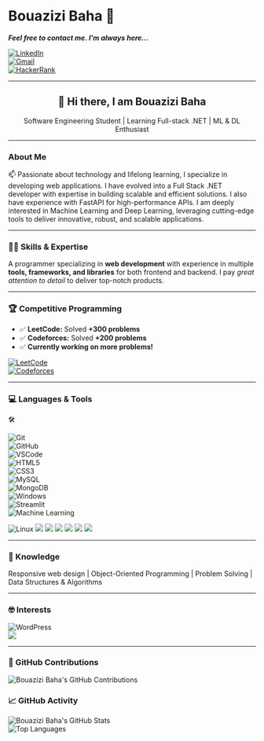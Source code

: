 # Bouazizi Baha 📝

***Feel free to contact me. I'm always here...***  

[![LinkedIn](https://img.shields.io/badge/LinkedIn-Bouazizi%20Baha-blue?logo=LinkedIn&logoColor=blue&labelColor=black)](https://www.linkedin.com/in/baha-bouazizi-95b39524b)  
[![Gmail](https://img.shields.io/badge/Gmail-Baha.Bouazizi@isimg.tn-red?logo=Gmail&logoColor=white&labelColor=black)](mailto:Baha.Bouazizi@isimg.tn)  
[![HackerRank](https://img.shields.io/badge/HackerRank-BouaziziBaha-brightgreen?logo=HackerRank&logoColor=green&labelColor=black)](https://www.hackerrank.com/profile/CPCISIMG_II)  

---

<h2 align="center">👋 Hi there, I am Bouazizi Baha</h2>
<p align="center">Software Engineering Student | Learning Full-stack .NET | ML & DL Enthusiast</p>

---

### About Me
📫 Passionate about technology and lifelong learning, I specialize in developing web applications. I have evolved into a Full Stack .NET developer with expertise in building scalable and efficient solutions. I also have experience with FastAPI for high-performance APIs. I am deeply interested in Machine Learning and Deep Learning, leveraging cutting-edge tools to deliver innovative, robust, and scalable applications.

---

### 🧑‍💻 Skills & Expertise
A programmer specializing in **web development** with experience in multiple **tools, frameworks, and libraries** for both frontend and backend. I pay *great attention to detail* to deliver top-notch products.

---

### 🏆 Competitive Programming
- ✅ **LeetCode:** Solved **+300 problems**  
- ✅ **Codeforces:** Solved **+200 problems**  
- ✅ **Currently working on more problems!**  

[![LeetCode](https://img.shields.io/badge/LeetCode-BouaziziBaha-orange?logo=leetcode&logoColor=orange&labelColor=black)](https://leetcode.com/BouaziziBaha/)  
[![Codeforces](https://img.shields.io/badge/Codeforces-BouaziziBaha-blue?logo=codeforces&logoColor=blue&labelColor=black)](https://codeforces.com/profile/BouaziziBaha)

---

### 💻 Languages & Tools
🛠️  

![Git](https://img.shields.io/badge/-Git-000000?style=flat&logo=git&logoColor=F05032&labelColor=ffffff)  
![GitHub](https://img.shields.io/badge/-GitHub-000000?style=flat&logo=github&logoColor=000000&labelColor=ffffff)  
![VSCode](https://img.shields.io/badge/-VSCode-000000?style=flat&logo=visual-studio-code&labelColor=007ACC)  
![HTML5](https://img.shields.io/badge/-HTML5-000000?style=flat&logo=html5&logoColor=ffffff&labelColor=E34F26)  
![CSS3](https://img.shields.io/badge/-CSS3-000000?style=flat&logo=css3&logoColor=ffffff&labelColor=1572B6)  
![MySQL](https://img.shields.io/badge/-MySQL-000000?style=flat&logo=mysql&labelColor=ffffff)  
![MongoDB](https://img.shields.io/badge/-MongoDB-000000?style=flat&logo=mongodb&labelColor=ffffff)  
![Windows](https://img.shields.io/badge/-Windows-000000?style=flat&logo=windows&logoColor=ffffff&labelColor=0078D6)  
![Streamlit](https://img.shields.io/badge/-Streamlit-000000?style=flat&logo=streamlit&logoColor=FF4B4B&labelColor=ffffff)  
![Machine Learning](https://img.shields.io/badge/-Machine_Learning-000000?style=flat&logo=tensorflow&logoColor=FF6F00&labelColor=ffffff)  

<img src="https://img.shields.io/badge/Linux-FCC624?style=for-the-badge&logo=linux&logoColor=black" alt="Linux">  
<img src="https://img.shields.io/badge/C%2B%2B-00599C?style=for-the-badge&logo=c%2B%2B&logoColor=white">  
<img src="https://img.shields.io/badge/C%23-239120?style=for-the-badge&logo=c-sharp&logoColor=white">  
<img src="https://img.shields.io/badge/Java-ED8B00?style=for-the-badge&logo=openjdk&logoColor=white">  
<img src="https://img.shields.io/badge/.NET-5C2D91?style=for-the-badge&logo=.net&logoColor=white">  
<img src="https://img.shields.io/badge/Angular-DD1B16?style=for-the-badge&logo=angular&logoColor=white">  
<img src="https://img.shields.io/badge/TypeScript-3178C6?style=for-the-badge&logo=typescript&logoColor=white">  

---

### 🧐 Knowledge
Responsive web design | Object-Oriented Programming | Problem Solving | Data Structures & Algorithms  

---

### 🤓 Interests
![WordPress](https://img.shields.io/badge/-WordPress-000000?style=flat&logo=wordpress&labelColor=21759B)  
<img src="https://img.shields.io/badge/Amazon_AWS-FF9900?style=for-the-badge&logo=amazonaws&logoColor=white">  

---

### 📅 GitHub Contributions
![Bouazizi Baha's GitHub Contributions](https://github-readme-streak-stats.herokuapp.com/?user=Baha-Bouazizi&theme=light&hide_border=true)

### 📈 GitHub Activity
![Bouazizi Baha's GitHub Stats](https://github-readme-stats.vercel.app/api?username=Baha-Bouazizi&show_icons=true&hide_title=true&hide=prs&count_private=true&include_all_commits=true&theme=light)  
![Top Languages](https://github-readme-stats.vercel.app/api/top-langs/?username=Baha-Bouazizi&layout=compact&theme=light)
